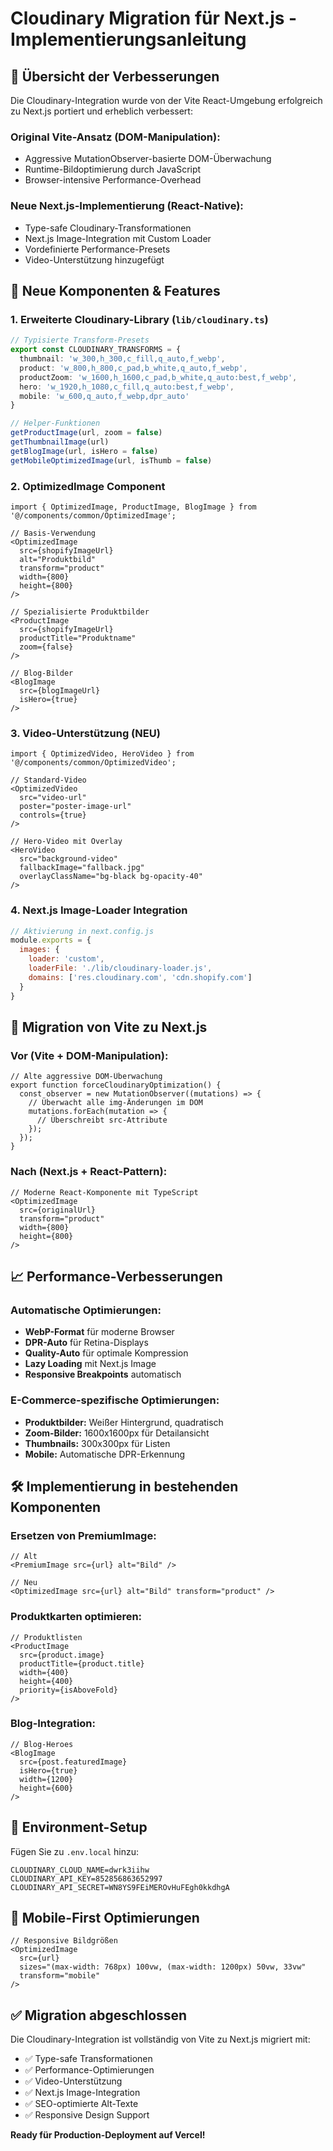 # Cloudinary Migration für Next.js - Implementierungsanleitung

## 🎯 **Übersicht der Verbesserungen**

Die Cloudinary-Integration wurde von der Vite React-Umgebung erfolgreich zu Next.js portiert und erheblich verbessert:

### **Original Vite-Ansatz (DOM-Manipulation):**
- Aggressive MutationObserver-basierte DOM-Überwachung
- Runtime-Bildoptimierung durch JavaScript
- Browser-intensive Performance-Overhead

### **Neue Next.js-Implementierung (React-Native):**
- Type-safe Cloudinary-Transformationen
- Next.js Image-Integration mit Custom Loader
- Vordefinierte Performance-Presets
- Video-Unterstützung hinzugefügt

## 🔧 **Neue Komponenten & Features**

### **1. Erweiterte Cloudinary-Library (`lib/cloudinary.ts`)**

```typescript
// Typisierte Transform-Presets
export const CLOUDINARY_TRANSFORMS = {
  thumbnail: 'w_300,h_300,c_fill,q_auto,f_webp',
  product: 'w_800,h_800,c_pad,b_white,q_auto,f_webp',
  productZoom: 'w_1600,h_1600,c_pad,b_white,q_auto:best,f_webp',
  hero: 'w_1920,h_1080,c_fill,q_auto:best,f_webp',
  mobile: 'w_600,q_auto,f_webp,dpr_auto'
}

// Helper-Funktionen
getProductImage(url, zoom = false)
getThumbnailImage(url)
getBlogImage(url, isHero = false)
getMobileOptimizedImage(url, isThumb = false)
```

### **2. OptimizedImage Component**

```tsx
import { OptimizedImage, ProductImage, BlogImage } from '@/components/common/OptimizedImage';

// Basis-Verwendung
<OptimizedImage
  src={shopifyImageUrl}
  alt="Produktbild"
  transform="product"
  width={800}
  height={800}
/>

// Spezialisierte Produktbilder
<ProductImage
  src={shopifyImageUrl}
  productTitle="Produktname"
  zoom={false}
/>

// Blog-Bilder
<BlogImage
  src={blogImageUrl}
  isHero={true}
/>
```

### **3. Video-Unterstützung (NEU)**

```tsx
import { OptimizedVideo, HeroVideo } from '@/components/common/OptimizedVideo';

// Standard-Video
<OptimizedVideo
  src="video-url"
  poster="poster-image-url"
  controls={true}
/>

// Hero-Video mit Overlay
<HeroVideo
  src="background-video"
  fallbackImage="fallback.jpg"
  overlayClassName="bg-black bg-opacity-40"
/>
```

### **4. Next.js Image-Loader Integration**

```js
// Aktivierung in next.config.js
module.exports = {
  images: {
    loader: 'custom',
    loaderFile: './lib/cloudinary-loader.js',
    domains: ['res.cloudinary.com', 'cdn.shopify.com']
  }
}
```

## 🚀 **Migration von Vite zu Next.js**

### **Vor (Vite + DOM-Manipulation):**
```tsx
// Alte aggressive DOM-Überwachung
export function forceCloudinaryOptimization() {
  const observer = new MutationObserver((mutations) => {
    // Überwacht alle img-Änderungen im DOM
    mutations.forEach(mutation => {
      // Überschreibt src-Attribute
    });
  });
}
```

### **Nach (Next.js + React-Pattern):**
```tsx
// Moderne React-Komponente mit TypeScript
<OptimizedImage
  src={originalUrl}
  transform="product"
  width={800}
  height={800}
/>
```

## 📈 **Performance-Verbesserungen**

### **Automatische Optimierungen:**
- **WebP-Format** für moderne Browser
- **DPR-Auto** für Retina-Displays 
- **Quality-Auto** für optimale Kompression
- **Lazy Loading** mit Next.js Image
- **Responsive Breakpoints** automatisch

### **E-Commerce-spezifische Optimierungen:**
- **Produktbilder:** Weißer Hintergrund, quadratisch
- **Zoom-Bilder:** 1600x1600px für Detailansicht
- **Thumbnails:** 300x300px für Listen
- **Mobile:** Automatische DPR-Erkennung

## 🛠 **Implementierung in bestehenden Komponenten**

### **Ersetzen von PremiumImage:**
```tsx
// Alt
<PremiumImage src={url} alt="Bild" />

// Neu
<OptimizedImage src={url} alt="Bild" transform="product" />
```

### **Produktkarten optimieren:**
```tsx
// Produktlisten
<ProductImage
  src={product.image}
  productTitle={product.title}
  width={400}
  height={400}
  priority={isAboveFold}
/>
```

### **Blog-Integration:**
```tsx
// Blog-Heroes
<BlogImage
  src={post.featuredImage}
  isHero={true}
  width={1200}
  height={600}
/>
```

## 🔧 **Environment-Setup**

Fügen Sie zu `.env.local` hinzu:
```
CLOUDINARY_CLOUD_NAME=dwrk3iihw
CLOUDINARY_API_KEY=852856863652997
CLOUDINARY_API_SECRET=WN8YS9FEiMEROvHuFEgh0kkdhgA
```

## 📱 **Mobile-First Optimierungen**

```tsx
// Responsive Bildgrößen
<OptimizedImage
  src={url}
  sizes="(max-width: 768px) 100vw, (max-width: 1200px) 50vw, 33vw"
  transform="mobile"
/>
```

## ✅ **Migration abgeschlossen**

Die Cloudinary-Integration ist vollständig von Vite zu Next.js migriert mit:
- ✅ Type-safe Transformationen
- ✅ Performance-Optimierungen 
- ✅ Video-Unterstützung
- ✅ Next.js Image-Integration
- ✅ SEO-optimierte Alt-Texte
- ✅ Responsive Design Support

**Ready für Production-Deployment auf Vercel!**